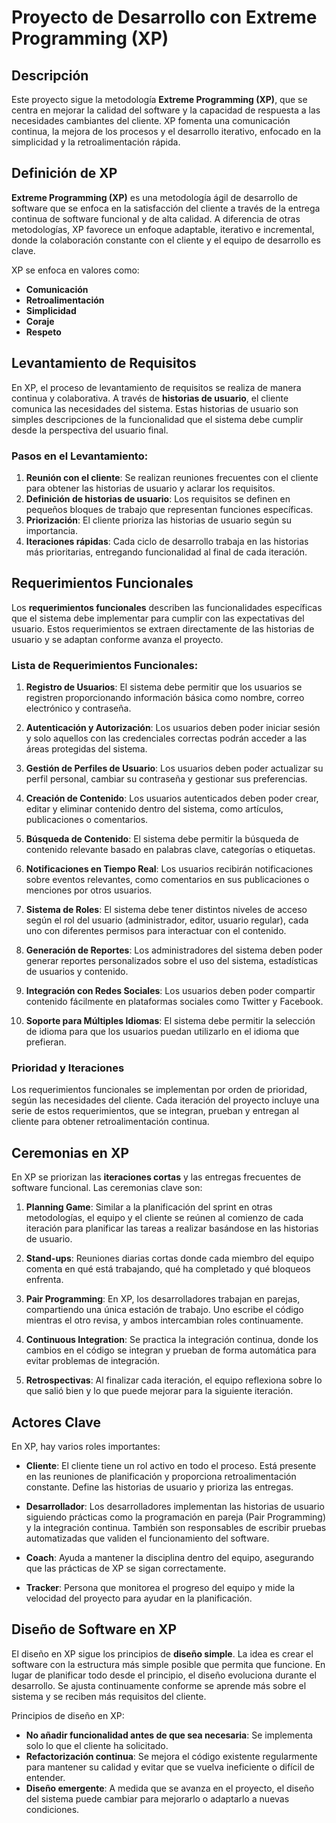 # Proyecto de Desarrollo con Extreme Programming (XP)

## Descripción

Este proyecto sigue la metodología **Extreme Programming (XP)**, que se centra en mejorar la calidad del software y la capacidad de respuesta a las necesidades cambiantes del cliente. XP fomenta una comunicación continua, la mejora de los procesos y el desarrollo iterativo, enfocado en la simplicidad y la retroalimentación rápida.

## Definición de XP

**Extreme Programming (XP)** es una metodología ágil de desarrollo de software que se enfoca en la satisfacción del cliente a través de la entrega continua de software funcional y de alta calidad. A diferencia de otras metodologías, XP favorece un enfoque adaptable, iterativo e incremental, donde la colaboración constante con el cliente y el equipo de desarrollo es clave.

XP se enfoca en valores como:

- **Comunicación**
- **Retroalimentación**
- **Simplicidad**
- **Coraje**
- **Respeto**

## Levantamiento de Requisitos

En XP, el proceso de levantamiento de requisitos se realiza de manera continua y colaborativa. A través de **historias de usuario**, el cliente comunica las necesidades del sistema. Estas historias de usuario son simples descripciones de la funcionalidad que el sistema debe cumplir desde la perspectiva del usuario final.

### Pasos en el Levantamiento:

1. **Reunión con el cliente**: Se realizan reuniones frecuentes con el cliente para obtener las historias de usuario y aclarar los requisitos.
2. **Definición de historias de usuario**: Los requisitos se definen en pequeños bloques de trabajo que representan funciones específicas.
3. **Priorización**: El cliente prioriza las historias de usuario según su importancia.
4. **Iteraciones rápidas**: Cada ciclo de desarrollo trabaja en las historias más prioritarias, entregando funcionalidad al final de cada iteración.

## Requerimientos Funcionales

Los **requerimientos funcionales** describen las funcionalidades específicas que el sistema debe implementar para cumplir con las expectativas del usuario. Estos requerimientos se extraen directamente de las historias de usuario y se adaptan conforme avanza el proyecto.

### Lista de Requerimientos Funcionales:

1. **Registro de Usuarios**: El sistema debe permitir que los usuarios se registren proporcionando información básica como nombre, correo electrónico y contraseña. 
   
2. **Autenticación y Autorización**: Los usuarios deben poder iniciar sesión y solo aquellos con las credenciales correctas podrán acceder a las áreas protegidas del sistema.

3. **Gestión de Perfiles de Usuario**: Los usuarios deben poder actualizar su perfil personal, cambiar su contraseña y gestionar sus preferencias.

4. **Creación de Contenido**: Los usuarios autenticados deben poder crear, editar y eliminar contenido dentro del sistema, como artículos, publicaciones o comentarios.

5. **Búsqueda de Contenido**: El sistema debe permitir la búsqueda de contenido relevante basado en palabras clave, categorías o etiquetas.

6. **Notificaciones en Tiempo Real**: Los usuarios recibirán notificaciones sobre eventos relevantes, como comentarios en sus publicaciones o menciones por otros usuarios.

7. **Sistema de Roles**: El sistema debe tener distintos niveles de acceso según el rol del usuario (administrador, editor, usuario regular), cada uno con diferentes permisos para interactuar con el contenido.

8. **Generación de Reportes**: Los administradores del sistema deben poder generar reportes personalizados sobre el uso del sistema, estadísticas de usuarios y contenido.

9. **Integración con Redes Sociales**: Los usuarios deben poder compartir contenido fácilmente en plataformas sociales como Twitter y Facebook.

10. **Soporte para Múltiples Idiomas**: El sistema debe permitir la selección de idioma para que los usuarios puedan utilizarlo en el idioma que prefieran.

### Prioridad y Iteraciones

Los requerimientos funcionales se implementan por orden de prioridad, según las necesidades del cliente. Cada iteración del proyecto incluye una serie de estos requerimientos, que se integran, prueban y entregan al cliente para obtener retroalimentación continua.

## Ceremonias en XP

En XP se priorizan las **iteraciones cortas** y las entregas frecuentes de software funcional. Las ceremonias clave son:

1. **Planning Game**: Similar a la planificación del sprint en otras metodologías, el equipo y el cliente se reúnen al comienzo de cada iteración para planificar las tareas a realizar basándose en las historias de usuario.
   
2. **Stand-ups**: Reuniones diarias cortas donde cada miembro del equipo comenta en qué está trabajando, qué ha completado y qué bloqueos enfrenta.

3. **Pair Programming**: En XP, los desarrolladores trabajan en parejas, compartiendo una única estación de trabajo. Uno escribe el código mientras el otro revisa, y ambos intercambian roles continuamente.

4. **Continuous Integration**: Se practica la integración continua, donde los cambios en el código se integran y prueban de forma automática para evitar problemas de integración.

5. **Retrospectivas**: Al finalizar cada iteración, el equipo reflexiona sobre lo que salió bien y lo que puede mejorar para la siguiente iteración.

## Actores Clave

En XP, hay varios roles importantes:

- **Cliente**: El cliente tiene un rol activo en todo el proceso. Está presente en las reuniones de planificación y proporciona retroalimentación constante. Define las historias de usuario y prioriza las entregas.

- **Desarrollador**: Los desarrolladores implementan las historias de usuario siguiendo prácticas como la programación en pareja (Pair Programming) y la integración continua. También son responsables de escribir pruebas automatizadas que validen el funcionamiento del software.

- **Coach**: Ayuda a mantener la disciplina dentro del equipo, asegurando que las prácticas de XP se sigan correctamente.

- **Tracker**: Persona que monitorea el progreso del equipo y mide la velocidad del proyecto para ayudar en la planificación.

## Diseño de Software en XP

El diseño en XP sigue los principios de **diseño simple**. La idea es crear el software con la estructura más simple posible que permita que funcione. En lugar de planificar todo desde el principio, el diseño evoluciona durante el desarrollo. Se ajusta continuamente conforme se aprende más sobre el sistema y se reciben más requisitos del cliente.

Principios de diseño en XP:
- **No añadir funcionalidad antes de que sea necesaria**: Se implementa solo lo que el cliente ha solicitado.
- **Refactorización continua**: Se mejora el código existente regularmente para mantener su calidad y evitar que se vuelva ineficiente o difícil de entender.
- **Diseño emergente**: A medida que se avanza en el proyecto, el diseño del sistema puede cambiar para mejorarlo o adaptarlo a nuevas condiciones.
